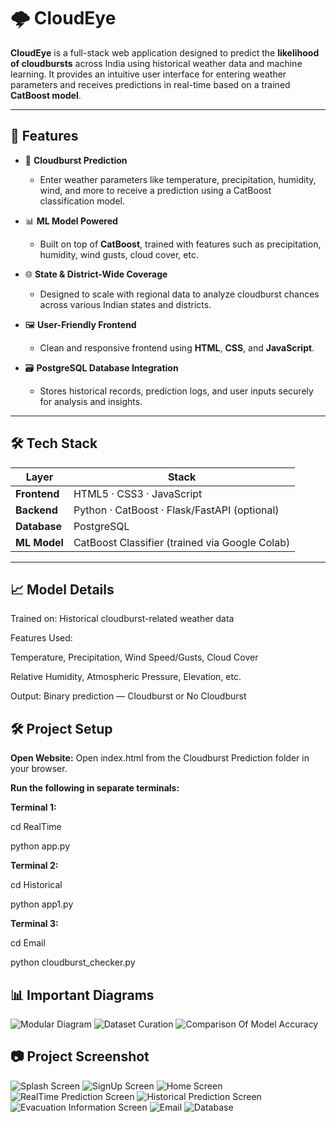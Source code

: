 # 🌩️ CloudEye

**CloudEye** is a full-stack web application designed to predict the **likelihood of cloudbursts** across India using historical weather data and machine learning. It provides an intuitive user interface for entering weather parameters and receives predictions in real-time based on a trained **CatBoost model**.

---

## 🚀 Features

- 🔮 **Cloudburst Prediction**
  - Enter weather parameters like temperature, precipitation, humidity, wind, and more to receive a prediction using a CatBoost classification model.

- 📊 **ML Model Powered**
  - Built on top of **CatBoost**, trained with features such as precipitation, humidity, wind gusts, cloud cover, etc.

- 🌐 **State & District-Wide Coverage**
  - Designed to scale with regional data to analyze cloudburst chances across various Indian states and districts.

- 🖼️ **User-Friendly Frontend**
  - Clean and responsive frontend using **HTML**, **CSS**, and **JavaScript**.

- 🗃️ **PostgreSQL Database Integration**
  - Stores historical records, prediction logs, and user inputs securely for analysis and insights.

---

## 🛠️ Tech Stack

| Layer        | Stack                                         |
|--------------|-----------------------------------------------|
| **Frontend** | HTML5 · CSS3 · JavaScript                     |
| **Backend**  | Python · CatBoost · Flask/FastAPI (optional)  |
| **Database** | PostgreSQL                                    |
| **ML Model** | CatBoost Classifier (trained via Google Colab)|

---

## 📈 Model Details

Trained on: Historical cloudburst-related weather data

Features Used:

Temperature, Precipitation, Wind Speed/Gusts, Cloud Cover

Relative Humidity, Atmospheric Pressure, Elevation, etc.

Output: Binary prediction — Cloudburst or No Cloudburst

## 🛠️ Project Setup
**Open Website:** Open index.html from the Cloudburst Prediction folder in your browser.

**Run the following in separate terminals:**

**Terminal 1:**

cd RealTime

python app.py

**Terminal 2:**

cd Historical

python app1.py

**Terminal 3:**

cd Email

python cloudburst_checker.py

## 📊 Important Diagrams
![Modular Diagram](screenshot/ModularDiagram.png)
![Dataset Curation](screenshot/DatasetCuration.png)
![Comparison Of Model Accuracy](screenshot/ComparisonofModelAccuracy.png)


## 📷 Project Screenshot
![Splash Screen](screenshot/SplashScreen.png)
![SignUp Screen](screenshot/SignUpPage.png)
![Home Screen](screenshot/HomePage.png)
![RealTime Prediction Screen](screenshot/RealTime.png)
![Historical Prediction Screen](screenshot/Historical.png)
![Evacuation Information Screen](screenshot/Evacuation.png)
![Email](screenshot/Email.png)
![Database](screenshot/Database.png)



